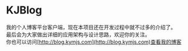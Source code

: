# KJBlog
我的个人博客平台客户端，现在本项目还在开发过程中就不过多的介绍了。<br>
最后会为大家做出详细的应用架构与设计思路，欢迎你的关注。<br>
你也可以访问[http://blog.kymjs.com](http://blog.kymjs.com)查看我的博客

